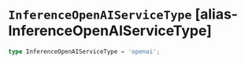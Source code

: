 # `InferenceOpenAIServiceType` [alias-InferenceOpenAIServiceType]
```typescript
type InferenceOpenAIServiceType = 'openai';
```
